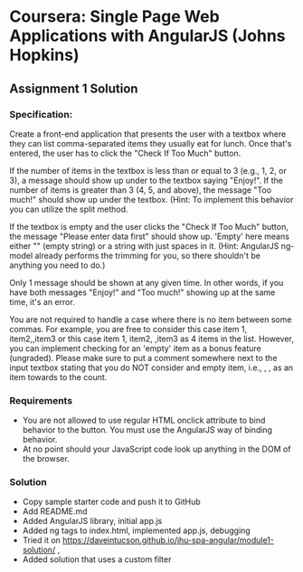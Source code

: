 # Coursera: Single Page Web Applications with AngularJS (Johns Hopkins)

## Assignment 1 Solution

### Specification:

Create a front-end application that presents the user with a textbox where they can list comma-separated items they usually eat for lunch. Once that's entered, the user has to click the "Check If Too Much" button.

If the number of items in the textbox is less than or equal to 3 (e.g., 1, 2, or 3), a message should show up under to the textbox saying "Enjoy!". If the number of items is greater than 3 (4, 5, and above), the message "Too much!" should show up under the textbox. (Hint: To implement this behavior you can utilize the split method.

If the textbox is empty and the user clicks the "Check If Too Much" button, the message "Please enter data first" should show up. 'Empty' here means either "" (empty string) or a string with just spaces in it. (Hint: AngularJS ng-model already performs the trimming for you, so there shouldn't be anything you need to do.)

Only 1 message should be shown at any given time. In other words, if you have both messages "Enjoy!" and "Too much!" showing up at the same time, it's an error.

You are not required to handle a case where there is no item between some commas. For example, you are free to consider this case item 1, item2,,item3 or this case item 1, item2, ,item3 as 4 items in the list. However, you can implement checking for an 'empty' item as a bonus feature (ungraded). Please make sure to put a comment somewhere next to the input textbox stating that you do NOT consider and empty item, i.e., , , as an item towards to the count.

### Requirements

* You are not allowed to use regular HTML onclick attribute to bind behavior to the button. You must use the AngularJS way of binding behavior.
* At no point should your JavaScript code look up anything in the DOM of the browser.

### Solution

* Copy sample starter code and push it to GitHub
* Add README.md
* Added AngularJS library, initial app.js
* Added ng tags to index.html, implemented app.js, debugging
* Tried it on https://daveintucson.github.io/jhu-spa-angular/module1-solution/ ,
* Added solution that uses a custom filter
